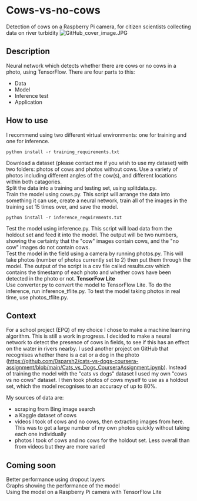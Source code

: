 # Cows-vs-no-cows  

Detection of cows on a Raspberry Pi camera, for citizen scientists collecting data on river turbidity
![GitHub_cover_image.JPG](./GitHub_cover_image.JPG)

## Description  

Neural network which detects whether there are cows or no cows in a photo, using TensorFlow. There are four parts to this:  
* Data
* Model
* Inference test
* Application 

## How to use

I recommend using two different virtual environments: one for training and one for inference.
```
python install -r training_requirements.txt
```
Download a dataset (please contact me if you wish to use my dataset) with two folders: photos of cows and photos without cows. Use a variety of photos including different angles of the cow(s), and different locations within both catagories.  
Split the data into a training and testing set, using splitdata.py.  
Train the model using cows.py. This script will arrange the data into something it can use, create a neural network, train all of the images in the training set 15 times over, and save the model.  
```
python install -r inference_requirements.txt
```
Test the model using inference.py. This script will load data from the holdout set and feed it into the model. The output will be two numbers, showing the certainty that the "cow" images contain cows, and the "no cow" images do not contain cows.  
Test the model in the field using a camera by running photos.py. This will take photos (number of photos currently set to 2) then put them through the model. The output of the script is a csv file called results.csv which contains the timestamp of each photo and whether cows have been detected in the photo or not.
**TensorFow Lite**  
Use converter.py to convert the model to TensorFlow Lite. To do the inference, run inference_tflite.py. To test the model taking photos in real time, use photos_tflite.py.

## Context

For a school project (EPQ) of my choice I chose to make a machine learning algorithm. This is still a work in progress. I decided to make a neural network to detect the presence of cows in fields, to see if this has an effect on the water in rivers nearby. I used another project on GitHub that recognises whether there is a cat or a dog in the photo (https://github.com/0sparsh2/cats-vs-dogs-coursera-assignment/blob/main/Cats_vs_Dogs_CourseraAssignment.ipynb). Instead of training the model with the "cats vs dogs" dataset I used my own "cows vs no cows" dataset. I then took photos of cows myself to use as a holdout set, which the model recognises to an accuracy of up to 80%.  

My sources of data are:
* scraping from Bing image search
* a Kaggle dataset of cows
* videos I took of cows and no cows, then extracting images from here. This was to get a large number of my own photos quickly without taking each one individually
* photos I took of cows and no cows for the holdout set. Less overall than from videos but they are more varied

## Coming soon

Better performance using dropout layers  
Graphs showing the performance of the model  
Using the model on a Raspberry Pi camera with TensorFlow Lite
